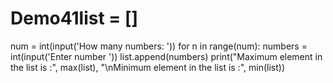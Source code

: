 # Demo41list = []
num = int(input('How many numbers: '))
for n in range(num):
    numbers = int(input('Enter number '))
    list.append(numbers)
print("Maximum element in the list is :", max(list), "\nMinimum element in the list is :", min(list))

